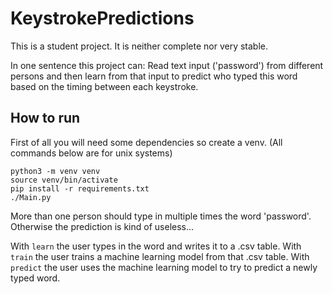 # KeystrokePredictions
This is a student project. It is neither complete nor very stable.

In one sentence this project can:
Read text input ('password') from different persons and then learn from that input to predict who typed this word based on the timing between each keystroke.

## How to run
First of all you will need some dependencies so create a venv. (All commands below are for unix systems)
```
python3 -m venv venv
source venv/bin/activate
pip install -r requirements.txt
./Main.py
```

More than one person should type in multiple times the word 'password'. Otherwise the prediction is kind of useless...

With `learn` the user types in the word and writes it to a .csv table.
With `train` the user trains a machine learning model from that .csv table.
With `predict` the user uses the machine learning model to try to predict a newly typed word.
